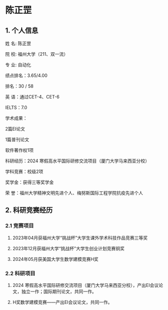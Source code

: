 # 陈正罡

## 1. 个人信息
姓	名:	陈正罡	

院	校:	福州大学（211、双一流）

专  业:	自动化	

绩点排名：3.65/4.00 

排名：30 / 58

英  语：通过CET-4、CET-6

IELTS：7.0

学术成果：

2篇EI论文

1篇普刊论文

软件著作权1项 

科研经历：2024 寒假高水平国际研修交流项目（厦门大学马来西亚分校）	

学科竞赛：校级2项

奖学金：获得三等奖学金	

荣  誉：福州大学精神文明先进个人、梅努斯国际工程学院抗疫先进个人

## 2. 科研竞赛经历

### 2.1 竞赛项目
1. 2023年04月获福州大学“挑战杯”大学生课外学术科技作品竞赛三等奖

2. 2023年12月获福州大学“挑战杯”大学生创业计划竞赛铜奖

3. 2024年05月获美国大学生数学建模竞赛H奖

### 2.2 科研项目
1. 2024 寒假高水平国际研修交流项目（厦门大学马来西亚分校），产出EI会议论文，独立一作；国际期刊论文，共同一作。

2. H奖数学建模竞赛——产出EI会议论文，共同一作。
